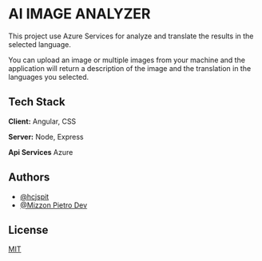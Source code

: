 # AI IMAGE ANALYZER

This project use Azure Services for analyze and translate the results in the selected language.

You can upload an image or multiple images from your machine and the application will return a description of the image and the translation in the languages ​​you selected.


## Tech Stack

**Client:** Angular, CSS

**Server:** Node, Express

**Api Services** Azure

## Authors

- [@hcjspit](https://www.github.com/hcjspit)
- [@Mizzon Pietro Dev](http://www.pietromizzon.vercel.app)


## License

[MIT](https://choosealicense.com/licenses/mit/)
